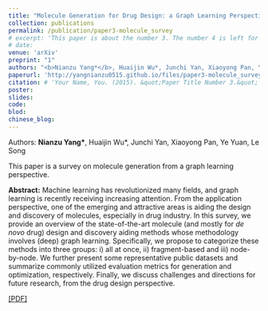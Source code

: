 ```yaml
---
title: "Molecule Generation for Drug Design: a Graph Learning Perspective"
collection: publications
permalink: /publication/paper3-molecule_survey
# excerpt: 'This paper is about the number 3. The number 4 is left for future work.'
# date: 
venue: 'arXiv'
preprint: "1"
authors: "<b>Nianzu Yang*</b>, Huaijin Wu*, Junchi Yan, Xiaoyong Pan, Ye Yuan, Le Song"
paperurl: 'http://yangnianzu0515.github.io/files/paper3-molecule_survey.pdf'
citation: # 'Your Name, You. (2015). &quot;Paper Title Number 3.&quot; <i>Journal 1</i>. 1(3).'
poster: 
slides: 
code: 
blod:
chinese_blog: 
---
```

Authors: **Nianzu Yang\***, Huaijin Wu*, Junchi Yan, Xiaoyong Pan, Ye Yuan, Le Song

This paper is a survey on molecule generation from a graph learning perspective.

**Abstract:** Machine learning has revolutionized many fields, and graph learning is recently receiving increasing attention. From the application perspective, one of the emerging and attractive areas is aiding the design and discovery of molecules, especially in drug industry. In this survey, we provide an overview of the state-of-the-art molecule (and mostly for *de novo* drug) design and discovery aiding methods whose methodology involves (deep) graph learning. Specifically, we propose to categorize these methods into three groups: i) all at once, ii) fragment-based and iii) node-by-node. We further present some representative public datasets and summarize commonly utilized evaluation metrics for generation and optimization, respectively. Finally, we discuss challenges and directions for future research, from the drug design perspective.

[[PDF]](http://yangnianzu0515.github.io/files/paper3-molecule_survey.pdf)
<!-- [[Poster]]()
[[Slides]]()
[[Code]]() -->
